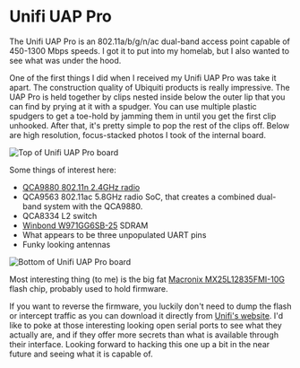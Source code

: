 # Unifi UAP Pro

The Unifi UAP Pro is an 802.11a/b/g/n/ac dual-band access point capable of 450-1300 Mbps speeds.
I got it to put into my homelab, but I also wanted to see what was under the hood.

One of the first things I did when I received my Unifi UAP Pro was take it apart. The construction quality of Ubiquiti products is really impressive. The UAP Pro is held together by clips nested inside below the outer lip that you can find by prying at it with a spudger. You can use multiple plastic spudgers to get a toe-hold by jamming them in until you get the first clip unhooked. After that, it's pretty simple to pop the rest of the clips off. Below are high resolution, focus-stacked photos I took of the internal board.

![Top of Unifi UAP Pro board](https://raw.githubusercontent.com/quickbrownfox319/quickbrownfox319.github.io/master/images/20191114/ubiquiti-uap-pro-top.jpg)


Some things of interest here:

  * [QCA9880 802.11n 2.4GHz radio](https://www.qualcomm.com/news/releases/2012/06/05/qualcomm-atheros-launches-80211ac-networking-platform-drive-gigabit)
  * QCA9563 802.11ac 5.8GHz radio SoC, that creates a combined dual-band system with the QCA9880. 
  * QCA8334 L2 switch
  * [Winbond W971GG6SB-25](https://www.digikey.com/product-detail/en/winbond-electronics/W971GG6SB-25-TR/W971GG6SB-25CT-ND/8017314) SDRAM
  * What appears to be three unpopulated UART pins
  * Funky looking antennas


![Bottom of Unifi UAP Pro board](https://raw.githubusercontent.com/quickbrownfox319/quickbrownfox319.github.io/master/images/20191114/ubiquiti-uap-pro-bottom.jpg)

Most interesting thing (to me) is the big fat [Macronix MX25L12835FMI-10G](https://www.digikey.com/product-detail/en/macronix/MX25L12835FMI-10G/1092-1147-ND/4211592) flash chip, probably used to hold firmware.


If you want to reverse the firmware, you luckily don't need to dump the flash or intercept traffic as you can download it directly from [Unifi's website](https://www.ui.com/download/unifi/). I'd like to poke at those interesting looking open serial ports to see what they actually are, and if they offer more secrets than what is available through their interface. Looking forward to hacking this one up a bit in the near future and seeing what it is capable of.
